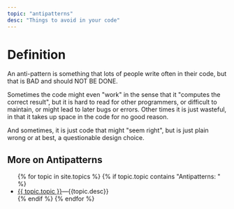 ```yaml
---
topic: "antipatterns"
desc: "Things to avoid in your code"
---
```


Definition
==========

An anti-pattern is something that lots of people write often in their
code, but that is BAD and should NOT BE DONE.

Sometimes the code might even "work" in the sense that it "computes the
correct result", but it is hard to read for other programmers, or
difficult to maintain, or might lead to later bugs or errors. Other
times it is just wasteful, in that it takes up space in the code for no
good reason.

And sometimes, it is just code that might "seem right", but is just
plain wrong&nbsp;or at best, a questionable design choice.

<div data-role="collapsible" data-collapsed="false">
  <h2>More on Antipatterns</h2>
  <ul>
   {% for topic in site.topics %}
       {% if topic.topic contains "Antipatterns: " %} 
           <li><a href="{{topic.url}}">{{ topic.topic }}</a>&mdash;{{topic.desc}}</li>
       {% endif %}
   {% endfor %}
  </ul>
</div>

